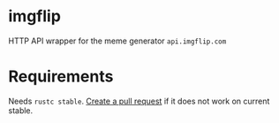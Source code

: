 [//]: # (README for crates.io)

imgflip
==========

HTTP API wrapper for the meme generator `api.imgflip.com`

# Requirements

Needs `rustc stable`. [Create a pull request](https://github.com/robo9k/imgflip/compare) if it does not work on current stable.
